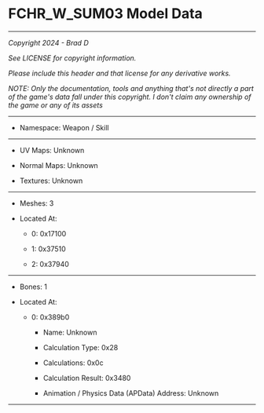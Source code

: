 # FCHR_W_SUM03 Model Data

---

*Copyright 2024 - Brad D*

*See LICENSE for copyright information.*

*Please include this header and that license for any derivative works.*

*NOTE: Only the documentation, tools and anything that's not directly a part of the game's data fall under this copyright. I don't claim any ownership of the game or any of its assets*

---

* Namespace: Weapon / Skill

---

* UV Maps: Unknown

* Normal Maps: Unknown

* Textures: Unknown

---

* Meshes: 3

* Located At:

  * 0: 0x17100

  * 1: 0x37510

  * 2: 0x37940

---

* Bones: 1

* Located At:

  * 0: 0x389b0

    * Name: Unknown

    * Calculation Type: 0x28

    * Calculations: 0x0c

    * Calculation Result: 0x3480

    * Animation / Physics Data (APData) Address: Unknown

---

